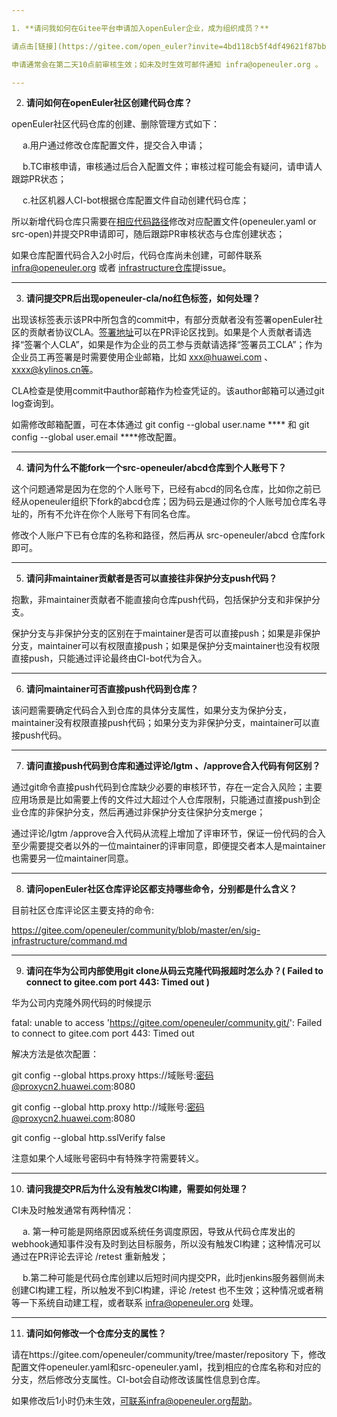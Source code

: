 ```yaml
---

1. **请问我如何在Gitee平台申请加入openEuler企业，成为组织成员？**

请点击[链接](https://gitee.com/open_euler?invite=4bd118cb5f4df49621f87bba95374acc46682930e47c61328e7cde0b62298f898e2a5d1b1b8079876b17c049295f276a1049f26840b012af)填写相关内容后申请加入即可；

申请通常会在第二天10点前审核生效；如未及时生效可邮件通知 infra@openeuler.org 。

---
```


2. **请问如何在openEuler社区创建代码仓库？**

openEuler社区代码仓库的创建、删除管理方式如下：

&emsp; a.用户通过修改仓库配置文件，提交合入申请；

&emsp; b.TC审核申请，审核通过后合入配置文件；审核过程可能会有疑问，请申请人跟踪PR状态；

&emsp; c.社区机器人CI-bot根据仓库配置文件自动创建代码仓库；

所以新增代码仓库只需要在[相应代码路径](https://gitee.com/openeuler/community/tree/master/repository)修改对应配置文件(openeuler.yaml or src-open)并提交PR申请即可，随后跟踪PR审核状态与仓库创建状态；

如果仓库配置代码合入2小时后，代码仓库尚未创建，可邮件联系 infra@openeuler.org 或者 [infrastructure仓库](https://gitee.com/openeuler/infrastructure)提issue。

---

3. **请问提交PR后出现openeuler-cla/no红色标签，如何处理？**

出现该标签表示该PR中所包含的commit中，有部分贡献者没有签署openEuler社区的贡献者协议CLA。[签署地址](https://clasign.osinfra.cn/sign/Z2l0ZWUlMkZvcGVuZXVsZXI=)可以在PR评论区找到。如果是个人贡献者请选择“签署个人CLA”，如果是作为企业的员工参与贡献请选择“签署员工CLA”；作为企业员工再签署是时需要使用企业邮箱，比如 xxx@huawei.com 、xxxx@kylinos.cn等。

CLA检查是使用commit中author邮箱作为检查凭证的。该author邮箱可以通过git log查询到。

如需修改邮箱配置，可在本体通过 git config --global user.name **** 和 git config --global user.email ****修改配置。

  

---

4. **请问为什么不能fork一个src-openeuler/abcd仓库到个人账号下？**

这个问题通常是因为在您的个人账号下，已经有abcd的同名仓库，比如你之前已经从openeuler组织下fork的abcd仓库；因为码云是通过你的个人账号加仓库名寻址的，所有不允许在你个人账号下有同名仓库。

修改个人账户下已有仓库的名称和路径，然后再从 src-openeuler/abcd 仓库fork即可。

---

5. **请问非maintainer贡献者是否可以直接往非保护分支push代码？**

抱歉，非maintainer贡献者不能直接向仓库push代码，包括保护分支和非保护分支。

保护分支与非保护分支的区别在于maintainer是否可以直接push；如果是非保护分支，maintainer可以有权限直接push；如果是保护分支maintainer也没有权限直接push，只能通过评论最终由CI-bot代为合入。

---

6. **请问maintainer可否直接push代码到仓库？**

该问题需要确定代码合入到仓库的具体分支属性，如果分支为保护分支，maintainer没有权限直接push代码；如果分支为非保护分支，maintainer可以直接push代码。

---

7. **请问直接push代码到仓库和通过评论/lgtm 、/approve合入代码有何区别？**

通过git命令直接push代码到仓库缺少必要的审核环节，存在一定合入风险；主要应用场景是比如需要上传的文件过大超过个人仓库限制，只能通过直接push到企业仓库的非保护分支，然后再通过非保护分支往保护分支merge；

通过评论/lgtm /approve合入代码从流程上增加了评审环节，保证一份代码的合入至少需要提交者以外的一位maintainer的评审同意，即便提交者本人是maintainer也需要另一位maintainer同意。

---

8. **请问openEuler社区仓库评论区都支持哪些命令，分别都是什么含义？**

目前社区仓库评论区主要支持的命令:

https://gitee.com/openeuler/community/blob/master/en/sig-infrastructure/command.md

---

9. **请问在华为公司内部使用git clone从码云克隆代码报超时怎么办？( Failed to connect to gitee.com port 443: Timed out )**

华为公司内克隆外网代码的时候提示

fatal: unable to access 'https://gitee.com/openeuler/community.git/': Failed to connect to gitee.com port 443: Timed out

解决方法是依次配置：

git config --global https.proxy https://域账号:密码@proxycn2.huawei.com:8080

git config --global http.proxy http://域账号:密码@proxycn2.huawei.com:8080

git config --global http.sslVerify false

注意如果个人域账号密码中有特殊字符需要转义。

---

10. **请问我提交PR后为什么没有触发CI构建，需要如何处理？**

CI未及时触发通常有两种情况：

&emsp; a. 第一种可能是网络原因或系统任务调度原因，导致从代码仓库发出的webhook通知事件没有及时到达目标服务，所以没有触发CI构建；这种情况可以通过在PR评论去评论 /retest 重新触发；

&emsp; b.第二种可能是代码仓库创建以后短时间内提交PR，此时jenkins服务器侧尚未创建CI构建工程，所以触发不到CI构建，评论 /retest 也不生效；这种情况或者稍等一下系统自动建工程，或者联系 infra@openeuler.org 处理。

---

11. **请问如何修改一个仓库分支的属性？**

请在https://gitee.com/openeuler/community/tree/master/repository 下，修改配置文件openeuler.yaml和src-openeuler.yaml，找到相应的仓库名称和对应的分支，然后修改分支属性。CI-bot会自动修改该属性信息到仓库。<br>

如果修改后1小时仍未生效，可联系infra@openeuler.org帮助。
<!--stackedit_data:
eyJoaXN0b3J5IjpbLTUzNjI3MTE1OV19
-->